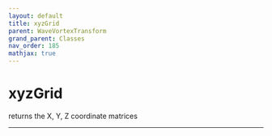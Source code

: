 ```yaml
---
layout: default
title: xyzGrid
parent: WaveVortexTransform
grand_parent: Classes
nav_order: 185
mathjax: true
---
```


#  xyzGrid

returns the X, Y, Z coordinate matrices


---

